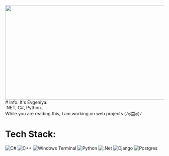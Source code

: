 <a href="https://www.gitanimals.org/en_US?utm_medium=image&utm_source=LastJayG&utm_content=farm">
<img
  src="https://render.gitanimals.org/farms/LastJayG"
  width="600"
  height="300"
/>
</a>
# Info:
It's Evgeniya.<br>.NET, C#, Python...<br>While you are reading this, I am working on web projects (ﾉಥ益ಥ)ﾉ


# Tech Stack:
![C#](https://img.shields.io/badge/c%23-%23239120.svg?style=for-the-badge&logo=csharp&logoColor=white) ![C++](https://img.shields.io/badge/c++-%2300599C.svg?style=for-the-badge&logo=c%2B%2B&logoColor=white) ![Windows Terminal](https://img.shields.io/badge/Windows%20Terminal-%234D4D4D.svg?style=for-the-badge&logo=windows-terminal&logoColor=white) ![Python](https://img.shields.io/badge/python-3670A0?style=for-the-badge&logo=python&logoColor=ffdd54) ![.Net](https://img.shields.io/badge/.NET-5C2D91?style=for-the-badge&logo=.net&logoColor=white) ![Django](https://img.shields.io/badge/django-%23092E20.svg?style=for-the-badge&logo=django&logoColor=white) ![Postgres](https://img.shields.io/badge/postgres-%23316192.svg?style=for-the-badge&logo=postgresql&logoColor=white)
